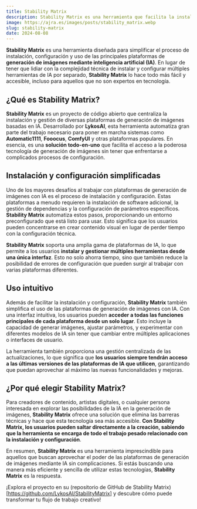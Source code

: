 ```yaml
---
title: Stability Matrix
description: Stability Matrix es una herramienta que facilita la instalación, configuración y uso de las principales plataformas de generación de imágenes mediante IA.
image: https://ajra.es/images/posts/stability_matrix.webp
slug: stability-matrix
date: 2024-08-08
---
```


**Stability Matrix** es una herramienta diseñada para simplificar el proceso de instalación, configuración y uso de las principales plataformas de **generación de imágenes mediante inteligencia artificial (IA)**. En lugar de tener que lidiar con la complejidad técnica de instalar y configurar múltiples herramientas de IA por separado, **Stability Matrix** lo hace todo más fácil y accesible, incluso para aquellos que no son expertos en tecnología.

## ¿Qué es Stability Matrix?

**Stability Matrix** es un proyecto de código abierto que centraliza la instalación y gestión de diversas plataformas de generación de imágenes basadas en IA. Desarrollado por **LykosAI**, esta herramienta automatiza gran parte del trabajo necesario para poner en marcha sistemas como **Automatic1111**, **Fooocus**, **ComfyUI** y otras plataformas populares. En esencia, es una **solución todo-en-uno** que facilita el acceso a la poderosa tecnología de generación de imágenes sin tener que enfrentarse a complicados procesos de configuración.

## Instalación y configuración simplificadas

Uno de los mayores desafíos al trabajar con plataformas de generación de imágenes con IA es el proceso de instalación y configuración. Estas plataformas a menudo requieren la instalación de software adicional, la gestión de dependencias y la configuración de parámetros específicos. **Stability Matrix** automatiza estos pasos, proporcionando un entorno preconfigurado que está listo para usar. Esto significa que los usuarios pueden concentrarse en crear contenido visual en lugar de perder tiempo con la configuración técnica.

**Stability Matrix** soporta una amplia gama de plataformas de IA, lo que permite a los usuarios **instalar y gestionar múltiples herramientas desde una única interfaz**. Esto no solo ahorra tiempo, sino que también reduce la posibilidad de errores de configuración que pueden surgir al trabajar con varias plataformas diferentes.

## Uso intuitivo

Además de facilitar la instalación y configuración, **Stability Matrix** también simplifica el uso de las plataformas de generación de imágenes con IA. Con una interfaz intuitiva, los usuarios pueden **acceder a todas las funciones principales de cada plataforma desde un solo lugar**. Esto incluye la capacidad de generar imágenes, ajustar parámetros, y experimentar con diferentes modelos de IA sin tener que cambiar entre múltiples aplicaciones o interfaces de usuario.

La herramienta también proporciona una gestión centralizada de las actualizaciones, lo que significa que **los usuarios siempre tendrán acceso a las últimas versiones de las plataformas de IA que utilicen**, garantizando que puedan aprovechar al máximo las nuevas funcionalidades y mejoras.

## ¿Por qué elegir Stability Matrix?

Para creadores de contenido, artistas digitales, o cualquier persona interesada en explorar las posibilidades de la IA en la generación de imágenes, **Stability Matrix** ofrece una solución que elimina las barreras técnicas y hace que esta tecnología sea más accesible. **Con Stability Matrix, los usuarios pueden saltar directamente a la creación, sabiendo que la herramienta se encarga de todo el trabajo pesado relacionado con la instalación y configuración**.

En resumen, **Stability Matrix** es una herramienta imprescindible para aquellos que buscan aprovechar el poder de las plataformas de generación de imágenes mediante IA sin complicaciones. Si estás buscando una manera más eficiente y sencilla de utilizar estas tecnologías, **Stability Matrix** es la respuesta.

¡Explora el proyecto en su (repositorio de GitHub de Stability Matrix)[https://github.com/LykosAI/StabilityMatrix] y descubre cómo puede transformar tu flujo de trabajo creativo!



